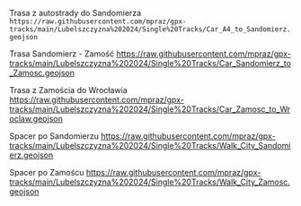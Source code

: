 Trasa z autostrady do Sandomierza
`https://raw.githubusercontent.com/mpraz/gpx-tracks/main/Lubelszczyzna%202024/Single%20Tracks/Car_A4_to_Sandomierz.geojson`

Trasa Sandomierz - Zamość
https://raw.githubusercontent.com/mpraz/gpx-tracks/main/Lubelszczyzna%202024/Single%20Tracks/Car_Sandomierz_to_Zamosc.geojson

Trasa z Zamościa do Wrocławia
https://raw.githubusercontent.com/mpraz/gpx-tracks/main/Lubelszczyzna%202024/Single%20Tracks/Car_Zamosc_to_Wroclaw.geojson

Spacer po Sandomierzu
https://raw.githubusercontent.com/mpraz/gpx-tracks/main/Lubelszczyzna%202024/Single%20Tracks/Walk_City_Sandomierz.geojson

Spacer po Zamoścu
https://raw.githubusercontent.com/mpraz/gpx-tracks/main/Lubelszczyzna%202024/Single%20Tracks/Walk_City_Zamosc.geojson
